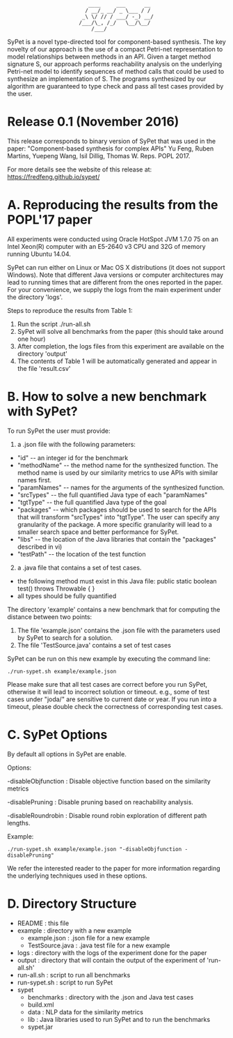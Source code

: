                               ____     ___      __
                             / __/_ __/ _ \___ / /
                            _\ \/ // / ___/ -_) __/
                           /___/\_, /_/   \__/\__/
                               /___/    


SyPet is a novel type-directed tool for component-based synthesis. The key 
novelty of our approach is the use of a compact Petri-net representation to 
model relationships between methods in an API. Given a target method signature 
S, our approach performs reachability analysis on the underlying Petri-net model 
to identify sequences of method calls that could be used to synthesize an 
implementation of S. The programs synthesized by our algorithm are guaranteed to 
type check and pass all test cases provided by the user.

# Release 0.1 (November 2016)
This release corresponds to binary version of SyPet that was used in the paper: 
"Component-based synthesis for complex APIs" Yu Feng, Ruben Martins, Yuepeng 
Wang, Isil Dillig, Thomas W. Reps. POPL 2017.

For more details see the website of this release at: 
https://fredfeng.github.io/sypet/

# A. Reproducing the results from the POPL'17 paper

All experiments were conducted using Oracle HotSpot JVM 1.7.0 75 on an Intel 
Xeon(R) computer with an E5-2640 v3 CPU and 32G of memory running Ubuntu 14.04.

SyPet can run either on Linux or Mac OS X distributions (it does not support 
Windows). Note that different Java versions or computer architectures may lead 
to running times that are different from the ones reported in the paper. For 
your convenience, we supply the logs from the main experiment under the 
directory 'logs'.

Steps to reproduce the results from Table 1:

1. Run the script ./run-all.sh
2. SyPet will solve all benchmarks from the paper (this should take around one 
   hour)
3. After completion, the logs files from this experiment are available on the 
   directory 'output'
4. The contents of Table 1 will be automatically generated and appear in the 
   file 'result.csv'

# B. How to solve a new benchmark with SyPet?

To run SyPet the user must provide:

1. a .json file with the following parameters:
  +   "id"         -- an integer id for the benchmark
  +   "methodName" -- the method name for the synthesized function. The 
         method name is used by our similarity metrics to use APIs with 
	     similar names first. 
  +  "paramNames"  -- names for the arguments of the synthesized function.
  +   "srcTypes"   -- the full quantified Java type of each "paramNames"
  +    "tgtType"   -- the full quantified Java type of the goal
  +   "packages"   -- which packages should be used to search for the APIs 
	     that will transform "srcTypes" into "tgtType". The user can specify 
	     any granularity of the package. A more specific granularity will 
	     lead to a smaller search space and better performance for SyPet.
  +  "libs"        -- the location of the Java libraries that contain the 
	     "packages" described in vi)
  +  "testPath"    -- the location of the test function

2. a .java file that contains a set of test cases. 
  - the following method must exist in this Java file: 
  public static boolean test() throws Throwable { }
  - all types should be fully quantified

The directory 'example' contains a new benchmark that for computing the distance 
between two points:
  1.  The file 'example.json' contains the .json file with the parameters used 
      by SyPet to search for a solution. 
  2. The file 'TestSource.java' contains a set of test cases 

SyPet can be run on this new example by executing the command line:
```
./run-sypet.sh example/example.json
```

Please make sure that all test cases are correct before you run SyPet, otherwise 
it will lead to incorrect solution or timeout. e.g., some of test cases under 
"joda/" are sensitive to current date or year. If you run into a timeout, please 
double check the correctness of corresponding test cases.

# C. SyPet Options

By default all options in SyPet are enable.

Options:

-disableObjfunction : Disable objective function based on the similarity metrics

-disablePruning     : Disable pruning based on reachability analysis.

-disableRoundrobin  : Disable round robin exploration of different path lengths. 

Example:
```
./run-sypet.sh example/example.json "-disableObjfunction -disablePruning"
```

We refer the interested reader to the paper for more information regarding the 
underlying techniques used in these options. 

# D. Directory Structure

* README : this file
* example : directory with a new example
  + example.json : .json file for a new example
  + TestSource.java : .java test file for a new example
* logs : directory with the logs of the experiment done for the paper
* output : directory that will contain the output of the experiment of 'run-all.sh'
* run-all.sh : script to run all benchmarks
* run-sypet.sh : script to run SyPet
* sypet
  + benchmarks : directory with the .json and Java test cases
  + build.xml
  + data : NLP data for the similarity metrics
  + lib : Java libraries used to run SyPet and to run the benchmarks
  + sypet.jar
